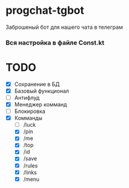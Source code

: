 # progchat-tgbot
Заброшеный бот для нашего чата в телеграм

### Вся настройка в файле <b>Const.kt</b>

# TODO
- [x] Сохранение в БД
- [x] Базовый функционал
- [ ] Антифлуд
- [x] Менеджер комманд
- [ ] Блокировка
- [x] Комманды
  - [ ] /luck
  - [x] /pin
  - [x] /me
  - [x] /top
  - [x] /id
  - [x] /save
  - [x] /rules
  - [x] /links
  - [x] /menu
